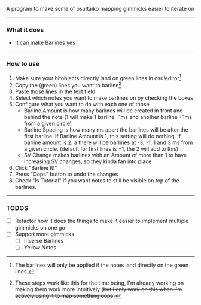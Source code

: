 A program to make some of osu!taiko mapping gimmicks easier to iterate on

- - - -

### What it does
- It can make Barlines yes

- - - -

### How to use
1. Make sure your hitobjects directly land on green lines in osu!editor[^1]
2. Copy the (green) lines you want to barline[^2]
3. Paste those lines in the text field
4. Select which notes you want to make barlines on by checking the boxes
5. Configure what you want to do with each one of those
   - Barline Amount is how many barlines will be created in front and behind the note (1 will make 1 barline -1ms and another barline +1ms from a given circle)
   - Barline Spacing is how many ms apart the barlines will be after the first barline. If Barline Amount is 1, this setting will do nothing. If barline amount is 2, a there will be barlines at -3, -1, 1 and 3 ms from a given circle. (default for first lines is ±1, the 2 will add to this)
   - SV Change makes barlines with an Amount of more than 1 to have increasing SV changes, so they kinda fan into place
7. Click "Barline It!"
8. Press "Oops" button to undo the changes
9. Check "Is Tutorial" if you want notes to still be visible on top of the barlines.


[^1]: The barlines will only be applied if the notes land directly on the green lines.
[^2]: These steps work like this for the time being, I'm already working on making them work more intuitively (~~but I only work on this when I'm actively using it to map something oops~~)

- - - -

### TODOS
- [ ] Refactor how it does the things to make it easier to implement multiple gimmicks on one go
- [ ] Support more gimmicks
  - [ ] Inverse Barlines
  - [ ] Yellow Notes
